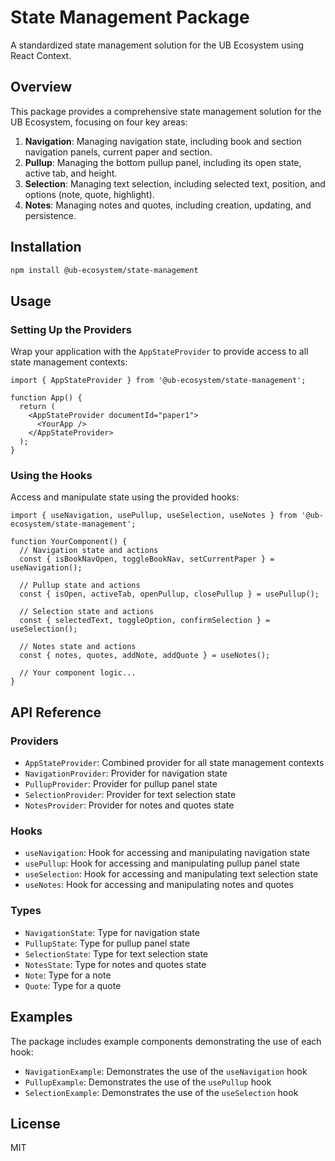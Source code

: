 # State Management Package

A standardized state management solution for the UB Ecosystem using React Context.

## Overview

This package provides a comprehensive state management solution for the UB Ecosystem, focusing on four key areas:

1. **Navigation**: Managing navigation state, including book and section navigation panels, current paper and section.
2. **Pullup**: Managing the bottom pullup panel, including its open state, active tab, and height.
3. **Selection**: Managing text selection, including selected text, position, and options (note, quote, highlight).
4. **Notes**: Managing notes and quotes, including creation, updating, and persistence.

## Installation

```bash
npm install @ub-ecosystem/state-management
```

## Usage

### Setting Up the Providers

Wrap your application with the `AppStateProvider` to provide access to all state management contexts:

```tsx
import { AppStateProvider } from '@ub-ecosystem/state-management';

function App() {
  return (
    <AppStateProvider documentId="paper1">
      <YourApp />
    </AppStateProvider>
  );
}
```

### Using the Hooks

Access and manipulate state using the provided hooks:

```tsx
import { useNavigation, usePullup, useSelection, useNotes } from '@ub-ecosystem/state-management';

function YourComponent() {
  // Navigation state and actions
  const { isBookNavOpen, toggleBookNav, setCurrentPaper } = useNavigation();

  // Pullup state and actions
  const { isOpen, activeTab, openPullup, closePullup } = usePullup();

  // Selection state and actions
  const { selectedText, toggleOption, confirmSelection } = useSelection();

  // Notes state and actions
  const { notes, quotes, addNote, addQuote } = useNotes();

  // Your component logic...
}
```

## API Reference

### Providers

- `AppStateProvider`: Combined provider for all state management contexts
- `NavigationProvider`: Provider for navigation state
- `PullupProvider`: Provider for pullup panel state
- `SelectionProvider`: Provider for text selection state
- `NotesProvider`: Provider for notes and quotes state

### Hooks

- `useNavigation`: Hook for accessing and manipulating navigation state
- `usePullup`: Hook for accessing and manipulating pullup panel state
- `useSelection`: Hook for accessing and manipulating text selection state
- `useNotes`: Hook for accessing and manipulating notes and quotes

### Types

- `NavigationState`: Type for navigation state
- `PullupState`: Type for pullup panel state
- `SelectionState`: Type for text selection state
- `NotesState`: Type for notes and quotes state
- `Note`: Type for a note
- `Quote`: Type for a quote

## Examples

The package includes example components demonstrating the use of each hook:

- `NavigationExample`: Demonstrates the use of the `useNavigation` hook
- `PullupExample`: Demonstrates the use of the `usePullup` hook
- `SelectionExample`: Demonstrates the use of the `useSelection` hook

## License

MIT

